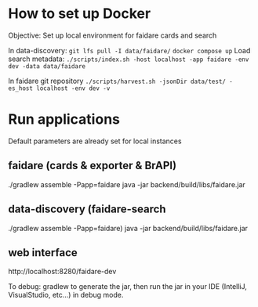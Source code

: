 # How to set up Docker

Objective: Set up local environment for faidare cards and search

In data-discovery:
`git lfs pull -I data/faidare/`
`docker compose up`
Load search metadata:
`./scripts/index.sh -host localhost -app faidare -env dev -data data/faidare`

In faidare git repository
`./scripts/harvest.sh -jsonDir data/test/ -es_host localhost -env dev -v`

# Run applications
Default parameters are already set for local instances
## faidare (cards & exporter & BrAPI)
./gradlew assemble -Papp=faidare
java -jar backend/build/libs/faidare.jar
## data-discovery (faidare-search
./gradlew assemble -Papp=faidare)
java -jar backend/build/libs/faidare.jar

## web interface
http://localhost:8280/faidare-dev

To debug: gradlew to generate the jar, then run the jar in your IDE (IntelliJ, VisualStudio, etc...) in debug mode.
